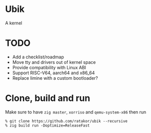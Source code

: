 # Ubik
A kernel

# TODO
- Add a checklist/roadmap
- Move tty and drivers out of kernel space
- Provide compatibility with Linux ABI
- Support RISC-V64, aarch64 and x86_64
- Replace limine with a custom bootloader?

# Clone, build and run
Make sure to have `zig master`, `xorriso` and `qemu-system-x86` then run

```console
% git clone https://github.com/ratakor/ubik --recursive
% zig build run -Doptimize=ReleaseFast
```
